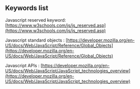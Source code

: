 ## Keywords list

Javascript reserved keyword: [https://www.w3schools.com/js/js_reserved.asp](https://www.w3schools.com/js/js_reserved.asp)

Javascript standard objects :  [https://developer.mozilla.org/en-US/docs/Web/JavaScript/Reference/Global_Objects](https://developer.mozilla.org/en-US/docs/Web/JavaScript/Reference/Global_Objects)

Javascript APIs : [https://developer.mozilla.org/en-US/docs/Web/JavaScript/JavaScript_technologies_overview](https://developer.mozilla.org/en-US/docs/Web/JavaScript/JavaScript_technologies_overview)